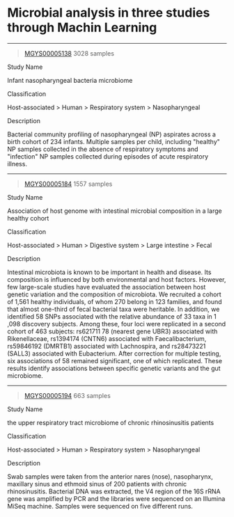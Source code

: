 # Microbial analysis in three studies through Machin Learning

*****

> [MGYS00005138](https://www.ebi.ac.uk/metagenomics/studies/MGYS00005138) 3028 samples

Study Name

Infant nasopharyngeal bacteria microbiome

Classification

Host-associated > Human > Respiratory system > Nasopharyngeal

Description

Bacterial community profiling of nasopharyngeal (NP) aspirates across a birth cohort of 234 infants. Multiple samples per child, including "healthy" NP samples collected in the absence of respiratory symptoms and "infection" NP samples collected during episodes of acute respiratory illness.

*****

> [MGYS00005184](https://www.ebi.ac.uk/metagenomics/studies/MGYS00005184) 1557 samples

Study Name

Association of host genome with intestinal microbial composition in a large healthy cohort

Classification

Host-associated > Human > Digestive system > Large intestine > Fecal

Description

Intestinal microbiota is known to be important in health and disease. Its composition is influenced by both environmental and host factors. However, few large-scale studies have evaluated the association between host genetic variation and the composition of microbiota. We recruited a cohort of 1,561 healthy individuals, of whom 270 belong in 123 families, and found that almost one-third of fecal bacterial taxa were heritable. In addition, we identified 58 SNPs associated with the relative abundance of 33 taxa in 1 ,098 discovery subjects. Among these, four loci were replicated in a second cohort of 463 subjects: rs621711 78 (nearest gene UBR3) associated with Rikenellaceae, rs1394174 (CNTN6) associated with Faecalibacterium, rs59846192 (DMRTB1) associated with Lachnospira, and rs28473221 (SALL3) associated with Eubacterium. After correction for multiple testing, six associations of 58 remained significant, one of which replicated. These results identify associations between specific genetic variants and the gut microbiome.

*****

> [MGYS00005194](https://www.ebi.ac.uk/metagenomics/studies/MGYS00005194) 663 samples

Study Name

the upper respiratory tract microbiome of chronic rhinosinusitis patients

Classification

Host-associated > Human > Respiratory system > Nasopharyngeal

Description

Swab samples were taken from the anterior nares (nose), nasopharynx, maxillary sinus and ethmoid sinus of 200 patients with chronic rhinosinusitis. Bacterial DNA was extracted, the V4 region of the 16S rRNA gene was amplified by PCR and the libraries were sequenced on an Illumina MiSeq machine. Samples were sequenced on five different runs.